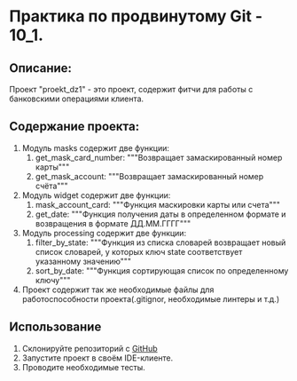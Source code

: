 # Практика по продвинутому Git - 10_1.

## Описание:

Проект "proekt_dz1" - это проект, содержит фитчи для работы с банковскими операциями клиента.

## Содержание проекта:

1. Модуль masks содержит две функции:
   1) get_mask_card_number:
    """Возвращает замаскированный номер карты"""
   2) get_mask_account:
    """Возвращает замаскированный номер счёта"""
2. Модуль widget содержит две функции:
   1) mask_account_card:
    """Функция маскировки карты или счета"""
   2) get_date:
    """Функция получения даты в определенном формате и возвращения в формате ДД.ММ.ГГГГ"""
3. Модуль processing содержит две функции:
   1) filter_by_state:
    """Функция из списка словарей возвращает новый список словарей, у которых ключ state соответствует указанному значению"""
   2) sort_by_date:
     """Функция сортирующая список по определенному ключу"""
4. Проект содержит так же необходимые файлы для работоспособности проекта(.gitignor, необходимые линтеры и т.д.)

## Использование

1. Склонируйте репозиторий с [GitHub](git@github.com:Anastasiya-Nikolaeva/Practice.git)
2. Запустите проект в своём IDE-клиенте.
3. Проводите необходимые тесты.
